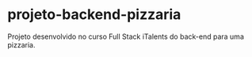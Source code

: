 # projeto-backend-pizzaria
Projeto desenvolvido no curso Full Stack iTalents do back-end para uma pizzaria.
